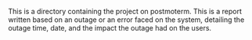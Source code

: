 This is a directory containing the project on postmoterm. This is a report written based on an outage or an error faced on the system, detailing the outage time, date, and the impact the outage had on the users.
